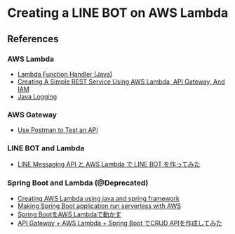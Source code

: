 Creating a LINE BOT on AWS Lambda
=================================

References
----------

### AWS Lambda

-	[Lambda Function Handler (Java)](http://docs.aws.amazon.com/lambda/latest/dg/java-programming-model-handler-types.html)
-	[Creating A Simple REST Service Using AWS Lambda, API Gateway, And IAM](http://technology.finra.org/code/enjoying-auto-scaling-integrated-authentication-low-host-cost.html)
-	[Java Logging](http://docs.aws.amazon.com/lambda/latest/dg/java-logging.html)

### AWS Gateway

-	[Use Postman to Test an API ](http://docs.aws.amazon.com/apigateway/latest/developerguide/how-to-use-postman-to-call-api.html)

### LINE BOT and Lambda

-	[LINE Messaging API と AWS Lambda で LINE BOT を作ってみた](http://www.kazuweb.asia/aws/lambda/chatbot)

### Spring Boot and Lambda (@Deprecated)

-	[Creating AWS Lambda using java and spring framework](https://apiexplorer.wordpress.com/2016/03/11/creating-aws-lambda-using-java-and-spring-framework/)
-	[Making Spring Boot application run serverless with AWS](https://www.javacodegeeks.com/2016/12/making-spring-boot-application-run-serverless-aws.html)
-	[Spring BootをAWS Lambdaで動かす](http://dev.classmethod.jp/server-side/java/spring-boot-aws-lambda-handler-appliation-context/)
-	[API Gateway + AWS Lambda + Spring Boot でCRUD APIを作成してみた](http://dev.classmethod.jp/server-side/java/api-gateway-aws-lambda-spring-boot-crud-api/)
